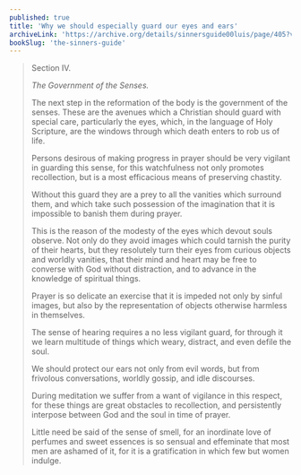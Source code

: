 ```yaml
---
published: true
title: 'Why we should especially guard our eyes and ears'
archiveLink: 'https://archive.org/details/sinnersguide00luis/page/405?view=theater'
bookSlug: 'the-sinners-guide'
---
```


> Section IV.
> 
> *The Government of the Senses.*
> 
> The next step in the reformation of the body is the government of the senses. These are the avenues which a Christian should guard with special care, particularly the eyes, which, in the language of Holy Scripture, are the windows through which death enters to rob us of life.
> 
> Persons desirous of making progress in prayer should be very vigilant in guarding this sense, for this watchfulness not only promotes recollection, but is a most efficacious means of preserving chastity.
> 
> Without this guard they are a prey to all the vanities which surround them, and which take such possession of the imagination that it is impossible to banish them during prayer.
> 
> This is the reason of the modesty of the eyes which devout souls observe. Not only do they avoid images which could tarnish the purity of their hearts, but they resolutely turn their eyes from curious objects and worldly vanities, that their mind and heart may be free to converse with God without distraction, and to advance in the knowledge of spiritual things.
> 
> Prayer is so delicate an exercise that it is impeded not only by sinful images, but also by the representation of objects otherwise harmless in themselves.
> 
> The sense of hearing requires a no less vigilant guard, for through it we learn multitude of things which weary, distract, and even defile the soul.
> 
> We should protect our ears not only from evil words, but from frivolous conversations, worldly gossip, and idle discourses.
> 
> During meditation we suffer from a want of vigilance in this respect, for these things are great obstacles to recollection, and persistently interpose between God and the soul in time of prayer.
> 
> Little need be said of the sense of smell, for an inordinate love of perfumes and sweet essences is so sensual and effeminate that most men are ashamed of it, for it is a gratification in which few but women indulge.
